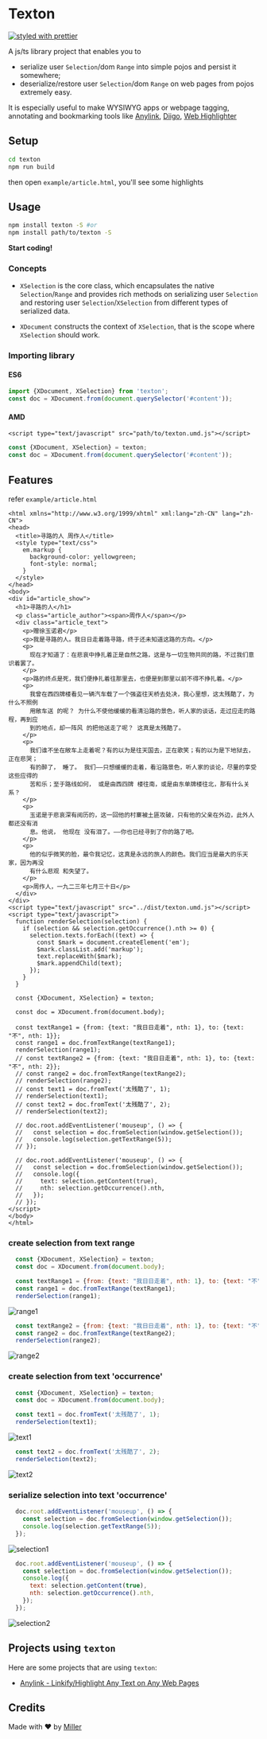 # Texton

[![styled with prettier](https://img.shields.io/badge/styled_with-prettier-ff69b4.svg)](https://github.com/prettier/prettier)

A js/ts library project that enables you to 
* serialize user `Selection`/dom `Range` into simple pojos and persist it somewhere;
* deserialize/restore user `Selection`/dom `Range` on web pages from pojos 
extremely easy.

It is especially useful to make WYSIWYG apps or webpage tagging, annotating and bookmarking 
tools like 
[Anylink](https://chrome.google.com/webstore/detail/any-link-safereliable-lin/mpflpgaobfpjcpefkdnpalfdodifkkgc), 
[Diigo](https://chrome.google.com/webstore/detail/diigo-web-collector-captu/pnhplgjpclknigjpccbcnmicgcieojbh),
[Web Highlighter](https://alienzhou.github.io/web-highlighter/)
## Setup

```bash
cd texton
npm run build
```
then open `example/article.html`, you'll see some highlights

## Usage

```bash
npm install texton -S #or
npm install path/to/texton -S
```
**Start coding!**

### Concepts
 - `XSelection` is the core class, which encapsulates the native `Selection`/`Range` and provides 
 rich methods on serializing user `Selection` and restoring user `Selection`/`XSelection` from 
 different types of serialized data.
 
 - `XDocument` constructs the context of `XSelection`, that is the scope where `XSelection` should 
 work.

### Importing library

#### ES6
```typescript
import {XDocument, XSelection} from 'texton';
const doc = XDocument.from(document.querySelector('#content'));
```

#### AMD
```xhtml
<script type="text/javascript" src="path/to/texton.umd.js"></script>
```
```javascript
const {XDocument, XSelection} = texton;
const doc = XDocument.from(document.querySelector('#content'));
```

## Features 
refer `example/article.html`
```xhtml
<html xmlns="http://www.w3.org/1999/xhtml" xml:lang="zh-CN" lang="zh-CN">
<head>
  <title>寻路的人 周作人</title>
  <style type="text/css">
    em.markup {
      background-color: yellowgreen;
      font-style: normal;
    }
  </style>
</head>
<body>
<div id="article_show">
  <h1>寻路的人</h1>
  <p class="article_author"><span>周作人</span></p>
  <div class="article_text">
    <p>赠徐玉诺君</p>
    <p>我是寻路的人。我日日走着路寻路，终于还未知道这路的方向。</p>
    <p>
      现在才知道了：在悲哀中挣扎着正是自然之路，这是与一切生物共同的路，不过我们意识着罢了。
    </p>
    <p>路的终点是死，我们便挣扎着往那里去，也便是到那里以前不得不挣扎着。</p>
    <p>
      我曾在西四牌楼看见一辆汽车载了一个强盗往天桥去处决，我心里想，这太残酷了，为什么不照例
      用敞车送 的呢？ 为什么不使他缓缓的看清沿路的景色，听人家的谈话，走过应走的路程，再到应
      到的地点，却一阵风 的把他送走了呢？ 这真是太残酷了。
    </p>
    <p>
      我们谁不坐在敞车上走着呢？有的以为是往天国去，正在歌笑；有的以为是下地狱去，正在悲哭；
      有的醉了， 睡了。 我们——只想缓缓的走着，看沿路景色，听人家的谈论，尽量的享受这些应得的
      苦和乐；至于路线如何， 或是由西四牌 楼往南，或是由东单牌楼往北，那有什么关系？
    </p>
    <p>
      玉诺是于悲哀深有阅历的，这一回他的村寨被土匪攻破，只有他的父亲在外边，此外人都还没有消
      息。他说， 他现在 没有泪了。——你也已经寻到了你的路了吧。
    </p>
    <p>
      他的似乎微笑的脸，最令我记忆，这真是永远的旅人的颜色。我们应当是最大的乐天家，因为再没
      有什么悲观 和失望了。
    </p>
    <p>周作人，一九二三年七月三十日</p>
  </div>
</div>
<script type="text/javascript" src="../dist/texton.umd.js"></script>
<script type="text/javascript">
  function renderSelection(selection) {
    if (selection && selection.getOccurrence().nth >= 0) {
      selection.texts.forEach((text) => {
        const $mark = document.createElement('em');
        $mark.classList.add('markup');
        text.replaceWith($mark);
        $mark.appendChild(text);
      });
    }
  }

  const {XDocument, XSelection} = texton;

  const doc = XDocument.from(document.body);

  const textRange1 = {from: {text: "我日日走着", nth: 1}, to: {text: "不", nth: 1}};
  const range1 = doc.fromTextRange(textRange1);
  renderSelection(range1);
  // const textRange2 = {from: {text: "我日日走着", nth: 1}, to: {text: "不", nth: 2}};
  // const range2 = doc.fromTextRange(textRange2);
  // renderSelection(range2);
  // const text1 = doc.fromText('太残酷了', 1);
  // renderSelection(text1);
  // const text2 = doc.fromText('太残酷了', 2);
  // renderSelection(text2);

  // doc.root.addEventListener('mouseup', () => {
  //   const selection = doc.fromSelection(window.getSelection());
  //   console.log(selection.getTextRange(5));
  // });

  // doc.root.addEventListener('mouseup', () => {
  //   const selection = doc.fromSelection(window.getSelection());
  //   console.log({
  //     text: selection.getContent(true),
  //     nth: selection.getOccurrence().nth,
  //   });
  // });
</script>
</body>
</html>
```

### create selection from text range
```javascript
  const {XDocument, XSelection} = texton;
  const doc = XDocument.from(document.body);

  const textRange1 = {from: {text: "我日日走着", nth: 1}, to: {text: "不", nth: 1}};
  const range1 = doc.fromTextRange(textRange1);
  renderSelection(range1);
```
![range1](./example/screenshots/range1.png)

```javascript
  const textRange2 = {from: {text: "我日日走着", nth: 1}, to: {text: "不", nth: 2}};
  const range2 = doc.fromTextRange(textRange2);
  renderSelection(range2);
```
![range2](./example/screenshots/range2.png)

### create selection from text 'occurrence'
```javascript
  const {XDocument, XSelection} = texton;
  const doc = XDocument.from(document.body);

  const text1 = doc.fromText('太残酷了', 1);
  renderSelection(text1);
```
![text1](./example/screenshots/text1.png)

```javascript
  const text2 = doc.fromText('太残酷了', 2);
  renderSelection(text2);
```
![text2](./example/screenshots/text2.png)

### serialize selection into text 'occurrence'
```javascript
  doc.root.addEventListener('mouseup', () => {
    const selection = doc.fromSelection(window.getSelection());
    console.log(selection.getTextRange(5));
  });
```
![selection1](./example/screenshots/selection1.png)
```javascript
  doc.root.addEventListener('mouseup', () => {
    const selection = doc.fromSelection(window.getSelection());
    console.log({
      text: selection.getContent(true),
      nth: selection.getOccurrence().nth,
    });
  });
```
![selection2](./example/screenshots/selection2.png)
## Projects using `texton`

Here are some projects that are using `texton`:
- [Anylink - Linkify/Highlight Any Text on Any Web Pages](https://chrome.google.com/webstore/detail/any-link-safereliable-lin/mpflpgaobfpjcpefkdnpalfdodifkkgc)

## Credits

Made with :heart: by [Miller](mailto:gr8miller@hotmail.com)
